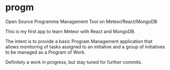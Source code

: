 # progm
Open Source Programme Management Tool on Meteor/React/MongoDB

This is my first app to learn Meteor with React and MongoDB.

The intent is to provide a basic Program Management application that allows monitoring of tasks assigned 
to an initiative and a group of initiatives to be managed as a Program of Work.

Definitely a work in progress, but stay tuned for further commits.
